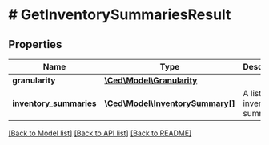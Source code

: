 # # GetInventorySummariesResult

## Properties

Name | Type | Description | Notes
------------ | ------------- | ------------- | -------------
**granularity** | [**\Ced\Model\Granularity**](Granularity.md) |  |
**inventory_summaries** | [**\Ced\Model\InventorySummary[]**](InventorySummary.md) | A list of inventory summaries. |

[[Back to Model list]](../../README.md#models) [[Back to API list]](../../README.md#endpoints) [[Back to README]](../../README.md)
